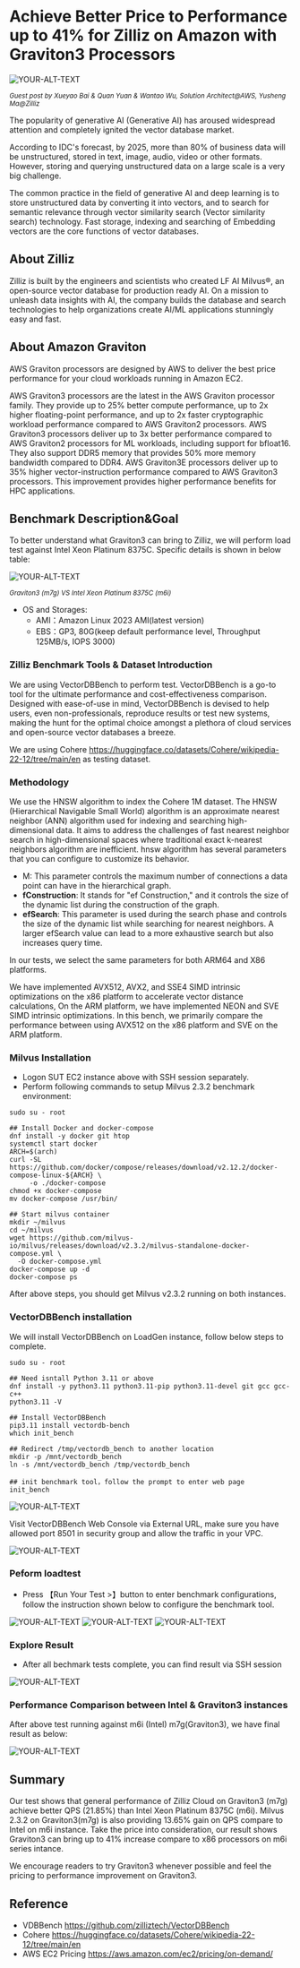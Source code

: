 # Achieve Better Price to Performance up to 41% for Zilliz on Amazon with Graviton3 Processors

<picture>
 <img alt="YOUR-ALT-TEXT" src="assets/zilliz-brand.png">
</picture>

<sub> _Guest post by Xueyao Bai & Quan Yuan & Wantao Wu, Solution Architect@AWS, Yusheng Ma@Zilliz_ <sub>

The popularity of generative AI (Generative AI) has aroused widespread attention and completely ignited the vector database market. 

According to IDC's forecast, by 2025, more than 80% of business data will be unstructured, stored in text, image, audio, video or other formats. However, storing and querying unstructured data on a large scale is a very big challenge.

The common practice in the field of generative AI and deep learning is to store unstructured data by converting it into vectors, and to search for semantic relevance through vector similarity search (Vector similarity search) technology. Fast storage, indexing and searching of Embedding vectors are the core functions of vector databases.

## About Zilliz

Zilliz is built by the engineers and scientists who created LF AI Milvus®, an open-source vector database for production ready AI. On a mission to unleash data insights with AI, the company builds the database and search technologies to help organizations create AI/ML applications stunningly easy and fast.

## About Amazon Graviton
AWS Graviton processors are designed by AWS to deliver the best price performance for your cloud workloads running in Amazon EC2.

AWS Graviton3 processors are the latest in the AWS Graviton processor family. They provide up to 25% better compute performance, up to 2x higher floating-point performance, and up to 2x faster cryptographic workload performance compared to AWS Graviton2 processors. AWS Graviton3 processors deliver up to 3x better performance compared to AWS Graviton2 processors for ML workloads, including support for bfloat16. They also support DDR5 memory that provides 50% more memory bandwidth compared to DDR4. AWS Graviton3E processors deliver up to 35% higher vector-instruction performance compared to AWS Graviton3 processors. This improvement provides higher performance benefits for HPC applications.

## Benchmark Description&Goal

To better understand what Graviton3 can bring to Zilliz, we will perform load test against Intel Xeon Platinum 8375C. 
Specific details is shown in below table:

<picture>
 <img alt="YOUR-ALT-TEXT" src="assets/ec2-type.png">
</picture>

<sub> _Graviton3 (m7g) VS Intel Xeon Platinum 8375C (m6i)_ <sub>
* OS and Storages:
    * AMI：Amazon Linux 2023 AMI(latest version)
    * EBS：GP3, 80G(keep default performance level, Throughput 125MB/s, IOPS 3000)


### Zilliz Benchmark Tools & Dataset Introduction

We are using VectorDBBench to perform test. VectorDBBench is a go-to tool for the ultimate performance and cost-effectiveness comparison. Designed with ease-of-use in mind, VectorDBBench is devised to help users, even non-professionals, reproduce results or test new systems, making the hunt for the optimal choice amongst a plethora of cloud services and open-source vector databases a breeze.

We are using Cohere https://huggingface.co/datasets/Cohere/wikipedia-22-12/tree/main/en as testing dataset.

### Methodology

We use the HNSW algorithm to index the Cohere 1M dataset. The HNSW (Hierarchical Navigable Small World) algorithm is an approximate nearest neighbor (ANN) algorithm used for indexing and searching high-dimensional data. It aims to address the challenges of fast nearest neighbor search in high-dimensional spaces where traditional exact k-nearest neighbors algorithm are inefficient. hnsw  algorithm has several parameters that you can configure to customize its behavior.  

* M: This parameter controls the maximum number of connections a data point can have in the hierarchical graph. 
* **fConstruction**: It stands for "ef Construction," and it controls the size of the dynamic list during the construction of the graph.
* **efSearch**: This parameter is used during the search phase and controls the size of the dynamic list while searching for nearest neighbors. A larger efSearch value can lead to a more exhaustive search but also increases query time.

In our tests, we select the same parameters for both ARM64 and X86 platforms. 

We have implemented AVX512, AVX2, and SSE4 SIMD intrinsic optimizations on the x86 platform to accelerate vector distance calculations, On the ARM platform, we have implemented NEON and SVE SIMD intrinsic optimizations. In this bench, we primarily compare the performance between using AVX512 on the x86 platform and SVE on the ARM platform.



### Milvus Installation

* Logon SUT EC2 instance above with SSH session separately.
* Perform following commands to setup Milvus 2.3.2 benchmark environment:

```
sudo su - root

## Install Docker and docker-compose
dnf install -y docker git htop
systemctl start docker
ARCH=$(arch)
curl -SL https://github.com/docker/compose/releases/download/v2.12.2/docker-compose-linux-${ARCH} \
     -o ./docker-compose
chmod +x docker-compose
mv docker-compose /usr/bin/

## Start milvus container
mkdir ~/milvus
cd ~/milvus
wget https://github.com/milvus-io/milvus/releases/download/v2.3.2/milvus-standalone-docker-compose.yml \
  -O docker-compose.yml
docker-compose up -d
docker-compose ps

```

After above steps, you should get Milvus v2.3.2 running on both instances. 
### VectorDBBench installation

We will install VectorDBBench on LoadGen instance, follow below steps to complete.

```
sudo su - root

## Need isntall Python 3.11 or above
dnf install -y python3.11 python3.11-pip python3.11-devel git gcc gcc-c++
python3.11 -V

## Install VectorDBBench
pip3.11 install vectordb-bench
which init_bench

## Redirect /tmp/vectordb_bench to another location
mkdir -p /mnt/vectordb_bench
ln -s /mnt/vectordb_bench /tmp/vectordb_bench

## init benchmark tool，follow the prompt to enter web page
init_bench
```
<picture>
 <img alt="YOUR-ALT-TEXT" src="assets/benchmark_install.png">
</picture>

Visit VectorDBBench Web Console via External URL, make sure you have allowed port 8501 in security group and allow the traffic in your VPC.

<picture>
 <img alt="YOUR-ALT-TEXT" src="assets/benchmark_webui.png">
</picture>

### Peform loadtest

* Press 【Run Your Test >】button to enter benchmark configurations, follow the instruction shown below to configure the benchmark tool.

<picture>
 <img alt="YOUR-ALT-TEXT" src="assets/run_benchmark1.png">
</picture>

<picture>
 <img alt="YOUR-ALT-TEXT" src="assets/run_benchmark2.png">
</picture>

<picture>
 <img alt="YOUR-ALT-TEXT" src="assets/run_benchmark3.png">
</picture>


### Explore Result 

* After all bechmark tests complete, you can find result via SSH session

<picture>
 <img alt="YOUR-ALT-TEXT" src="assets/result.png">
</picture>

### Performance Comparison between Intel & Graviton3 instances

After above test running against m6i (Intel) m7g(Graviton3), we have final result as below:

<picture>
 <img alt="YOUR-ALT-TEXT" src="assets/compare_1.png">
</picture>

## Summary

Our test shows that general performance of Zilliz Cloud on Graviton3 (m7g) achieve better QPS (21.85%) than Intel Xeon Platinum 8375C (m6i). 
Milvus 2.3.2 on Graviton3(m7g) is also providing 13.65% gain on QPS compare to Intel on m6i instance.
Take the price into consideration, our result shows Graviton3 can bring up to 41% increase compare to x86 processors on m6i series intance.

We encourage readers to try Graviton3 whenever possible and feel the pricing to performance improvement on Graviton3.

## Reference
* VDBBench https://github.com/zilliztech/VectorDBBench
* Cohere https://huggingface.co/datasets/Cohere/wikipedia-22-12/tree/main/en
* AWS EC2 Pricing https://aws.amazon.com/ec2/pricing/on-demand/

